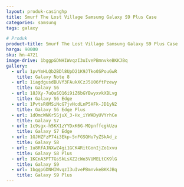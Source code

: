```yaml
---
layout: produk-casinghp
title: Smurf The Lost Village Samsung Galaxy S9 Plus Case
categories: samsung
tags: galaxy

# Produk
product-title: Smurf The Lost Village Samsung Galaxy S9 Plus Case
harga: 90000
sku: hn-4721
image-drive: 1bggpGDNHIWvqzI3uIvePBmnvkeBKKJBq
gallery:
  - url: 1pvYmHLQb2BDl8UpD21K9JTko0SPouGwR
    title: Galaxy Note 8
  - url: 1iagdgusdBUVf3FAukXCzJ5U06ftPzewy
    title: Galaxy S6
  - url: 18JXy-7uQaSQ16i9iZ6bGYBwyxvkXBLvg
    title: Galaxy S6 Edge
  - url: 1PvtsR0MSiNcG7jvHcdLnP5HFk-JD1yN2
    title: Galaxy S6 Edge Plus
  - url: 1dOmcWNKr5SjuX_3-Hx_iYWADyUVYrhCe
    title: Galaxy S7
  - url: 1c9sgx-h5KX1zYYDxK6G-MQpnffcgkUzu
    title: Galaxy S7 Edge
  - url: 1GJHZFzP74i3Ekp-5nFGSQHu7yZSkAd_z
    title: Galaxy S8
  - url: 1u8RfAJNXwZ4gi1GCK4RitGonIjZo1xvu
    title: Galaxy S8 Plus
  - url: 1KCnA3PT7GsSkLsXZ2cWo3VUMELtCK9lG
    title: Galaxy S9
  - url: 1bggpGDNHIWvqzI3uIvePBmnvkeBKKJBq
    title: Galaxy S9 Plus
---
```

